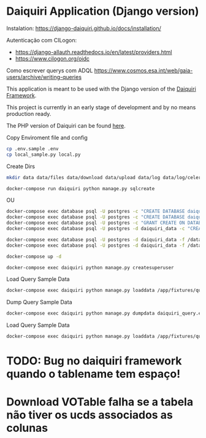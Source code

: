 Daiquiri Application (Django version)
=====================================

Instalation: <https://django-daiquiri.github.io/docs/installation/>

Autenticação com CILogon:

- <https://django-allauth.readthedocs.io/en/latest/providers.html>
- <https://www.cilogon.org/oidc>

Como escrever querys com ADQL <https://www.cosmos.esa.int/web/gaia-users/archive/writing-queries>

This application is meant to be used with the Django version of the [Daiquiri Framework](https://github.com/aipescience/django-daiquiri).

This project is currently in an early stage of development and by no means production ready.

The PHP version of Daiquiri can be found [here](https://github.com/aipescience/daiquiri).

Copy Enviroment file and config 
```bash
cp .env.sample .env
cp local_sample.py local.py
```

Create Dirs

```bash
mkdir data data/files data/download data/upload data/log data/log/celery data/log/daiquiri
```

```bash
docker-compose run daiquiri python manage.py sqlcreate
```

OU

```bash
docker-compose exec database psql -U postgres -c "CREATE DATABASE daiquiri_app WITH OWNER postgres;"
docker-compose exec database psql -U postgres -c "CREATE DATABASE daiquiri_data WITH OWNER postgres;"
docker-compose exec database psql -U postgres -c "GRANT CREATE ON DATABASE daiquiri_data TO postgres;"
docker-compose exec database psql -U postgres -d daiquiri_data -c "CREATE SCHEMA tap_schema AUTHORIZATION postgres;CREATE SCHEMA tap_upload AUTHORIZATION postgres;CREATE SCHEMA oai_schema AUTHORIZATION postgres;"
```

```bash
docker-compose exec database psql -U postgres -d daiquiri_data -f /data/gaia_dr2_sample.sql
docker-compose exec database psql -U postgres -d daiquiri_data -f /data/des_dr2_sample.sql
```

```bash
docker-compose up -d
```

```bash
docker-compose exec daiquiri python manage.py createsuperuser
```

Load Query Sample Data

```bash
docker-compose exec daiquiri python manage.py loaddata /app/fixtures/query_samples.json
```




Dump Query Sample Data

```bash
docker-compose exec daiquiri python manage.py dumpdata daiquiri_query.example > daiquiri/fixtures/query_samples.json
```

Load Query Sample Data

```bash
docker-compose exec daiquiri python manage.py loaddata /app/fixtures/query_samples.json
```


# TODO: Bug no daiquiri framework quando o tablename tem espaço!
# Download VOTable falha se a tabela não tiver os ucds associados as colunas

